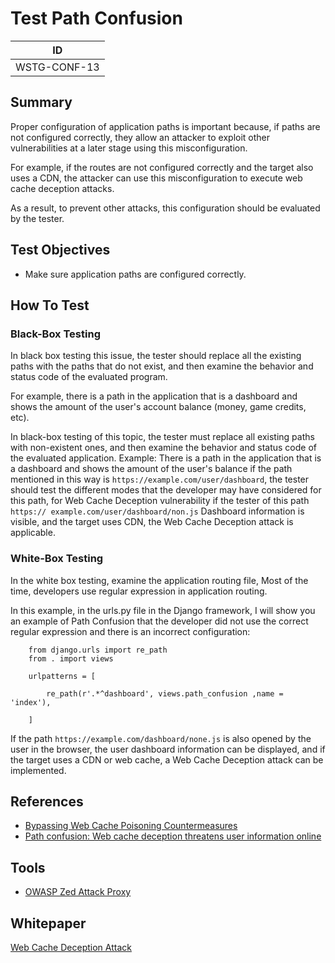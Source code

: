 # Test Path Confusion

|ID          |
|------------|
|WSTG-CONF-13|

## Summary

Proper configuration of application paths is important because, if paths are not configured correctly, they allow an attacker to exploit other vulnerabilities at a later stage using this misconfiguration.

For example, if the routes are not configured correctly and the target also uses a CDN, the attacker can use this misconfiguration to execute web cache deception attacks.

As a result, to prevent other attacks, this configuration should be evaluated by the tester.

## Test Objectives

- Make sure application paths are configured correctly.

## How To Test

### Black-Box Testing

In black box testing this issue, the tester should replace all the existing paths with the paths that do not exist, and then examine the behavior and status code of the evaluated program.

For example, there is a path in the application that is a dashboard and shows the amount of the user's account balance (money, game credits, etc).

In black-box testing of this topic, the tester must replace all existing paths with non-existent ones, and then examine the behavior and status code of the evaluated application. Example: There is a path in the application that is a dashboard and shows the amount of the user's balance if the path mentioned in this way is ```https://example.com/user/dashboard```, the tester should test the different modes that the developer may have considered for this path, for Web Cache Deception vulnerability if the tester of this path ```https:// example.com/user/dashboard/non.js``` Dashboard information is visible, and the target uses CDN, the Web Cache Deception attack is applicable.

### White-Box Testing

In the white box testing, examine the application routing file, Most of the time, developers use regular expression in application routing.

In this example, in the urls.py file in the Django framework, I will show you an example of Path Confusion that the developer did not use the correct regular expression and there is an incorrect configuration:

```text
    from django.urls import re_path
    from . import views

    urlpatterns = [

        re_path(r'.*^dashboard', views.path_confusion ,name = 'index'),

    ]
```

If the path `https://example.com/dashboard/none.js` is also opened by the user in the browser, the user dashboard information can be displayed, and if the target uses a CDN or web cache, a Web Cache Deception attack can be implemented.

## References

- [Bypassing Web Cache Poisoning Countermeasures](https://portswigger.net/research/bypassing-web-cache-poisoning-countermeasures)
- [Path confusion: Web cache deception threatens user information online](https://portswigger.net/daily-swig/path-confusion-web-cache-deception-threatens-user-information-online)

## Tools

- [OWASP Zed Attack Proxy](https://www.zaproxy.org)

## Whitepaper

[Web Cache Deception Attack](https://omergil.blogspot.com/2017/02/web-cache-deception-attack.html)
